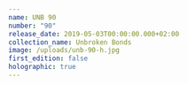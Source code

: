 ```yaml
---
name: UNB 90
number: "90"
release_date: 2019-05-03T00:00:00.000+02:00
collection_name: Unbroken Bonds
image: /uploads/unb-90-h.jpg
first_edition: false
holographic: true
---
```

